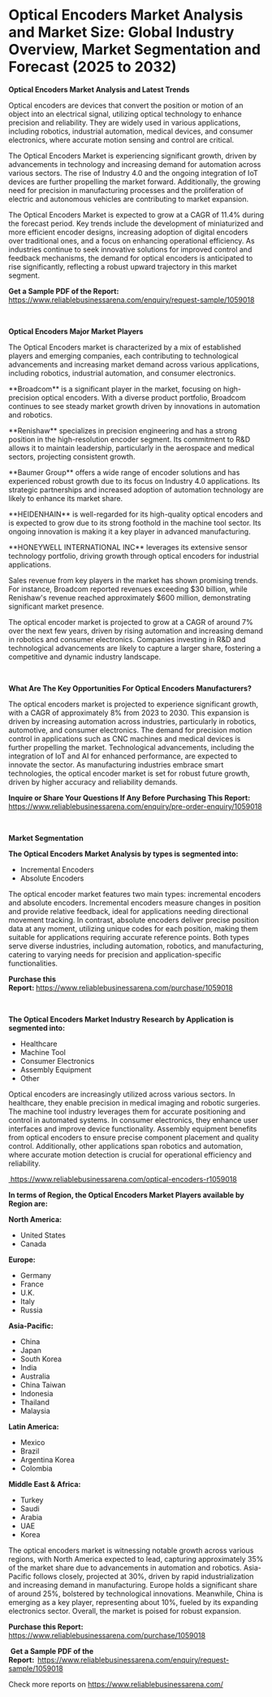 <p><h1>Optical Encoders Market Analysis and Market Size: Global Industry Overview, Market Segmentation and Forecast (2025 to 2032)</h1></p><p><strong>Optical Encoders Market Analysis and Latest Trends</strong></p>
<p><p>Optical encoders are devices that convert the position or motion of an object into an electrical signal, utilizing optical technology to enhance precision and reliability. They are widely used in various applications, including robotics, industrial automation, medical devices, and consumer electronics, where accurate motion sensing and control are critical.</p><p>The Optical Encoders Market is experiencing significant growth, driven by advancements in technology and increasing demand for automation across various sectors. The rise of Industry 4.0 and the ongoing integration of IoT devices are further propelling the market forward. Additionally, the growing need for precision in manufacturing processes and the proliferation of electric and autonomous vehicles are contributing to market expansion.</p><p>The Optical Encoders Market is expected to grow at a CAGR of 11.4% during the forecast period. Key trends include the development of miniaturized and more efficient encoder designs, increasing adoption of digital encoders over traditional ones, and a focus on enhancing operational efficiency. As industries continue to seek innovative solutions for improved control and feedback mechanisms, the demand for optical encoders is anticipated to rise significantly, reflecting a robust upward trajectory in this market segment.</p></p>
<p><strong>Get a Sample PDF of the Report:&nbsp;</strong> <a href="https://www.reliablebusinessarena.com/enquiry/request-sample/1059018?utm_campaign=2337&utm_medium=2&utm_source=Github&utm_content=ia&utm_term=17022025&utm_id=optical-encoders">https://www.reliablebusinessarena.com/enquiry/request-sample/1059018</a></p>
<p>&nbsp;</p>
<p><strong>Optical Encoders Major Market Players</strong></p>
<p><p>The Optical Encoders market is characterized by a mix of established players and emerging companies, each contributing to technological advancements and increasing market demand across various applications, including robotics, industrial automation, and consumer electronics.</p><p>**Broadcom** is a significant player in the market, focusing on high-precision optical encoders. With a diverse product portfolio, Broadcom continues to see steady market growth driven by innovations in automation and robotics. </p><p>**Renishaw** specializes in precision engineering and has a strong position in the high-resolution encoder segment. Its commitment to R&D allows it to maintain leadership, particularly in the aerospace and medical sectors, projecting consistent growth.</p><p>**Baumer Group** offers a wide range of encoder solutions and has experienced robust growth due to its focus on Industry 4.0 applications. Its strategic partnerships and increased adoption of automation technology are likely to enhance its market share.</p><p>**HEIDENHAIN** is well-regarded for its high-quality optical encoders and is expected to grow due to its strong foothold in the machine tool sector. Its ongoing innovation is making it a key player in advanced manufacturing.</p><p>**HONEYWELL INTERNATIONAL INC** leverages its extensive sensor technology portfolio, driving growth through optical encoders for industrial applications. </p><p>Sales revenue from key players in the market has shown promising trends. For instance, Broadcom reported revenues exceeding $30 billion, while Renishaw's revenue reached approximately $600 million, demonstrating significant market presence. </p><p>The optical encoder market is projected to grow at a CAGR of around 7% over the next few years, driven by rising automation and increasing demand in robotics and consumer electronics. Companies investing in R&D and technological advancements are likely to capture a larger share, fostering a competitive and dynamic industry landscape.</p></p>
<p>&nbsp;</p>
<p><strong>What Are The Key Opportunities For Optical Encoders Manufacturers?</strong></p>
<p><p>The optical encoders market is projected to experience significant growth, with a CAGR of approximately 8% from 2023 to 2030. This expansion is driven by increasing automation across industries, particularly in robotics, automotive, and consumer electronics. The demand for precision motion control in applications such as CNC machines and medical devices is further propelling the market. Technological advancements, including the integration of IoT and AI for enhanced performance, are expected to innovate the sector. As manufacturing industries embrace smart technologies, the optical encoder market is set for robust future growth, driven by higher accuracy and reliability demands.</p></p>
<p><strong>Inquire or Share Your Questions If Any Before Purchasing This Report:</strong> <a href="https://www.reliablebusinessarena.com/enquiry/pre-order-enquiry/1059018?utm_campaign=2337&utm_medium=2&utm_source=Github&utm_content=ia&utm_term=17022025&utm_id=optical-encoders">https://www.reliablebusinessarena.com/enquiry/pre-order-enquiry/1059018</a></p>
<p>&nbsp;</p>
<p><strong>Market Segmentation</strong></p>
<p><strong>The Optical Encoders Market Analysis by types is segmented into:</strong></p>
<p><ul><li>Incremental Encoders</li><li>Absolute Encoders</li></ul></p>
<p><p>The optical encoder market features two main types: incremental encoders and absolute encoders. Incremental encoders measure changes in position and provide relative feedback, ideal for applications needing directional movement tracking. In contrast, absolute encoders deliver precise position data at any moment, utilizing unique codes for each position, making them suitable for applications requiring accurate reference points. Both types serve diverse industries, including automation, robotics, and manufacturing, catering to varying needs for precision and application-specific functionalities.</p></p>
<p><strong>Purchase this Report:&nbsp;</strong><a href="https://www.reliablebusinessarena.com/purchase/1059018?utm_campaign=2337&utm_medium=2&utm_source=Github&utm_content=ia&utm_term=17022025&utm_id=optical-encoders">https://www.reliablebusinessarena.com/purchase/1059018</a></p>
<p>&nbsp;</p>
<p><strong>The Optical Encoders Market Industry Research by Application is segmented into:</strong></p>
<p><ul><li>Healthcare</li><li>Machine Tool</li><li>Consumer Electronics</li><li>Assembly Equipment</li><li>Other</li></ul></p>
<p><p>Optical encoders are increasingly utilized across various sectors. In healthcare, they enable precision in medical imaging and robotic surgeries. The machine tool industry leverages them for accurate positioning and control in automated systems. In consumer electronics, they enhance user interfaces and improve device functionality. Assembly equipment benefits from optical encoders to ensure precise component placement and quality control. Additionally, other applications span robotics and automation, where accurate motion detection is crucial for operational efficiency and reliability.</p></p>
<p><a href="https://www.reliablebusinessarena.com/optical-encoders-r1059018?utm_campaign=2337&utm_medium=2&utm_source=Github&utm_content=ia&utm_term=17022025&utm_id=optical-encoders">&nbsp;https://www.reliablebusinessarena.com/optical-encoders-r1059018</a></p>
<p><strong>In terms of Region, the Optical Encoders Market Players available by Region are:</strong></p>
<p>
    <p> <strong> North America: </strong>
        <ul>
            <li>United States</li>
            <li>Canada</li>
        </ul>
        </p> 
    <p> <strong> Europe: </strong>
        <ul>
            <li>Germany</li>
            <li>France</li>
            <li>U.K.</li>
            <li>Italy</li>
            <li>Russia</li>
        </ul>
        </p> 
    <p> <strong> Asia-Pacific: </strong>
        <ul>
            <li>China</li>
            <li>Japan</li>
            <li>South Korea</li>
            <li>India</li>
            <li>Australia</li>
            <li>China Taiwan</li>
            <li>Indonesia</li>
            <li>Thailand</li>
            <li>Malaysia</li>
        </ul>
        </p> 
    <p> <strong> Latin America: </strong>
        <ul>
            <li>Mexico</li>
            <li>Brazil</li>
            <li>Argentina Korea</li>
            <li>Colombia</li>
        </ul>
        </p> 
    <p> <strong> Middle East & Africa: </strong>
        <ul>
            <li>Turkey</li>
            <li>Saudi</li>
            <li>Arabia</li>
            <li>UAE</li>
            <li>Korea</li>
        </ul>
    </p>
    </p>
<p><p>The optical encoders market is witnessing notable growth across various regions, with North America expected to lead, capturing approximately 35% of the market share due to advancements in automation and robotics. Asia-Pacific follows closely, projected at 30%, driven by rapid industrialization and increasing demand in manufacturing. Europe holds a significant share of around 25%, bolstered by technological innovations. Meanwhile, China is emerging as a key player, representing about 10%, fueled by its expanding electronics sector. Overall, the market is poised for robust expansion.</p></p>
<p><strong>Purchase this Report: </strong><a href="https://www.reliablebusinessarena.com/purchase/1059018?utm_campaign=2337&utm_medium=2&utm_source=Github&utm_content=ia&utm_term=17022025&utm_id=optical-encoders">https://www.reliablebusinessarena.com/purchase/1059018</a></p>
<p>&nbsp;<strong>Get a Sample PDF of the Report:&nbsp;&nbsp;</strong><a href="https://www.reliablebusinessarena.com/enquiry/request-sample/1059018?utm_campaign=2337&utm_medium=2&utm_source=Github&utm_content=ia&utm_term=17022025&utm_id=optical-encoders">https://www.reliablebusinessarena.com/enquiry/request-sample/1059018</a></p>
<p><strong></strong></p>
<p>Check more reports on <a href="https://www.reliablebusinessarena.com/?utm_campaign=2337&utm_medium=2&utm_source=Github&utm_content=ia&utm_term=17022025&utm_id=optical-encoders">https://www.reliablebusinessarena.com/</a></p>